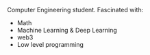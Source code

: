 Computer Engineering student.
Fascinated with:
- Math
- Machine Learning & Deep Learning
- web3
- Low level programming

<!---
vondarten/vondarten is a ✨ special ✨ repository because its `README.md` (this file) appears on your GitHub profile.
You can click the Preview link to take a look at your changes.
--->
